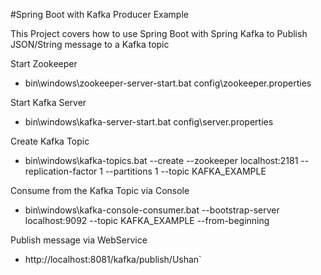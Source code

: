 #Spring Boot with Kafka Producer Example

This Project covers how to use Spring Boot with Spring Kafka to Publish JSON/String message to a Kafka topic

Start Zookeeper

- bin\windows\zookeeper-server-start.bat config\zookeeper.properties

Start Kafka Server

- bin\windows\kafka-server-start.bat config\server.properties

Create Kafka Topic

- bin\windows\kafka-topics.bat --create --zookeeper localhost:2181 --replication-factor 1 --partitions 1 --topic KAFKA_EXAMPLE

Consume from the Kafka Topic via Console

- bin\windows\kafka-console-consumer.bat --bootstrap-server localhost:9092 --topic KAFKA_EXAMPLE --from-beginning

Publish message via WebService

- http://localhost:8081/kafka/publish/Ushan`
